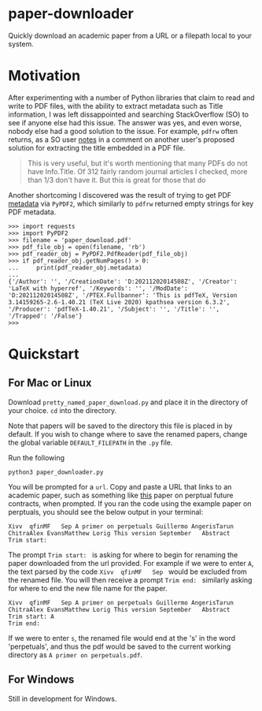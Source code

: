 # paper-downloader
Quickly download an academic paper from a URL or a filepath local to your system.

# Motivation

After experimenting with a number of Python libraries that claim to read and write to PDF files, with the ability to extract metadata such as Title information, I was left dissappointed and searching StackOverflow (SO) to see if anyone else had this issue. The answer was yes, and even worse, nobody else had a good solution to the issue. For example, `pdfrw` often returns, as a SO user [notes](https://stackoverflow.com/questions/44598758/how-to-extract-the-title-of-a-pdf-document-from-within-a-script-for-renaming) in a comment on another user's proposed solution for extracting the title embedded in a PDF file.

>This is very useful, but it's worth mentioning that many PDFs do not have Info.Title. Of 312 fairly random journal articles I checked, more than 1/3 don't have it. But this is great for those that do

Another shortcoming I discovered was the result of trying to get PDF [metadata](https://pypdf2.readthedocs.io/en/latest/modules/DocumentInformation.html) via `PyPDF2`, which similarly to `pdfrw` returned empty strings for key PDF metadata.

```
>>> import requests
>>> import PyPDF2
>>> filename = 'paper_download.pdf'
>>> pdf_file_obj = open(filename, 'rb')
>>> pdf_reader_obj = PyPDF2.PdfReader(pdf_file_obj)
>>> if pdf_reader_obj.getNumPages() > 0:
...     print(pdf_reader_obj.metadata)
... 
{'/Author': '', '/CreationDate': 'D:20211202014508Z', '/Creator': 'LaTeX with hyperref', '/Keywords': '', '/ModDate': 'D:20211202014508Z', '/PTEX.Fullbanner': 'This is pdfTeX, Version 3.14159265-2.6-1.40.21 (TeX Live 2020) kpathsea version 6.3.2', '/Producer': 'pdfTeX-1.40.21', '/Subject': '', '/Title': '', '/Trapped': '/False'}
>>> 
```

# Quickstart

## For Mac or Linux

Download `pretty_named_paper_download.py` and place it in the directory of your choice.
`cd` into the directory.

Note that papers will be saved to the directory this file is placed in by default. If you wish to change where to save the renamed papers, change the global variable `DEFAULT_FILEPATH` in the `.py` file.

Run the following

```
python3 paper_downloader.py
```

You will be prompted for a `url`. Copy and paste a URL that links to an academic paper, such as something like [this](https://angeris.github.io/papers/perps.pdf) paper on perptual future contracts, when prompted. If you ran the code using the example paper on perptuals, you should see the below output in your terminal:

```
Xivv  qfinMF   Sep A primer on perpetuals Guillermo AngerisTarun ChitraAlex EvansMatthew Lorig This version September   Abstract
Trim start:
```

The prompt `Trim start: ` is asking for where to begin for renaming the paper downloaded from the url provided. For example if we were to enter `A`, the text parsed by the code `Xivv  qfinMF   Sep ` would be excluded from the renamed file. You will then receive a prompt `Trim end: ` similarly asking for where to end the new file name for the paper.

```
Xivv  qfinMF   Sep A primer on perpetuals Guillermo AngerisTarun ChitraAlex EvansMatthew Lorig This version September   Abstract
Trim start: A
Trim end: 
```

If we were to enter `s`, the renamed file would end at the 's' in the word 'perpetuals', and thus the pdf would be saved to the current working directory as `A primer on perpetuals.pdf`.

## For Windows

Still in development for Windows. 



